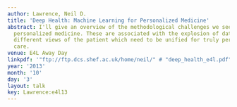 ```yaml
---
author: Lawrence, Neil D.
title: 'Deep Health: Machine Learning for Personalized Medicine'
abstract: I'll give an overview of the methodological challenges we see arising in
  personalized medicine. These are associated with the explosion of data giving us
  different views of the patient which need to be unified for truly personalized health
  care.
venue: E4L Away Day
linkpdf: '"ftp://ftp.dcs.shef.ac.uk/home/neil/" # "deep_health_e4l.pdf"'
year: '2013'
month: '10'
day: '3'
layout: talk
key: Lawrence:e4l13
---
```

